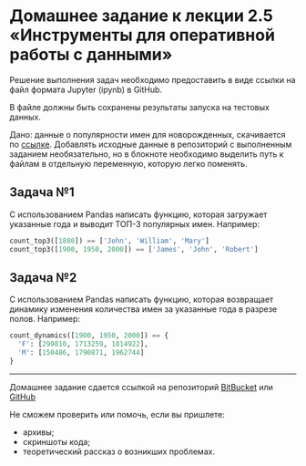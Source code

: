 # Домашнее задание к лекции 2.5 «Инструменты для оперативной работы с данными»

Решение выполнения задач необходимо предоставить в виде ссылки на файл формата Jupyter (ipynb) в GitHub.

В файле должны быть сохранены результаты запуска на тестовых данных.

Дано: данные о популярности имен для новорожденных, скачивается по [ссылке](https://www.ssa.gov/oact/babynames/names.zip). Добавлять исходные данные в репозиторий с выполненным заданием необязательно, но в блокноте необходимо выделить путь к файлам в отдельную переменную, которую легко поменять.

## Задача №1
С использованием Pandas написать функцию, которая загружает указанные года и выводит ТОП-3 популярных имен. Например:

```python    
count_top3([1880]) == ['John', 'William', 'Mary']
count_top3([1900, 1950, 2000]) == ['James', 'John', 'Robert']
```      
    
## Задача №2
С использованием Pandas написать функцию, которая возвращает динамику изменения количества имен за указанные года в разрезе полов. Например:

```python      
count_dynamics([1900, 1950, 2000]) == {
  'F': [299810, 1713259, 1814922],
  'M': [150486, 1790871, 1962744]
}
```

---
Домашнее задание сдается ссылкой на репозиторий [BitBucket](https://bitbucket.org/) или [GitHub](https://github.com/)

Не сможем проверить или помочь, если вы пришлете:
* архивы;
* скриншоты кода;
* теоретический рассказ о возникших проблемах.    